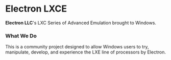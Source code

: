 # Electron LXCE
**Electron LLC**'s LXC Series of Advanced Emulation brought to Windows.

### What We Do
This is a community project designed to allow Windows users to try, manipulate, develop, and experience the LXE line of processors by Electron.
